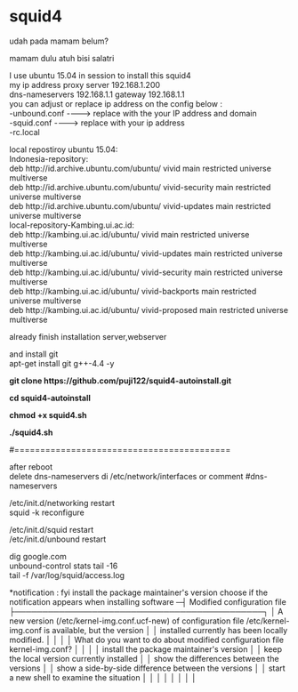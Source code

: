# squid4
<p>udah pada mamam belum? <br>
<p>mamam dulu atuh bisi salatri </p>
<p>I use ubuntu 15.04 in session to install this squid4<br>
my ip address proxy server  192.168.1.200<br>
dns-nameservers 192.168.1.1 gateway 192.168.1.1<br>
you can adjust or replace  ip address on the config below :<br>
-unbound.conf ---->  replace with the your IP address and domain <br>
-squid.conf ----> replace with your ip address<br>
-rc.local</p>
<p>local repostiroy ubuntu 15.04:<br>
Indonesia-repository:<br>
deb http://id.archive.ubuntu.com/ubuntu/ vivid main restricted universe multiverse<br> 
deb http://id.archive.ubuntu.com/ubuntu/ vivid-security main restricted universe multiverse <br>
deb http://id.archive.ubuntu.com/ubuntu/ vivid-updates main restricted universe multiverse<br>
local-repository-Kambing.ui.ac.id:<br>
deb http://kambing.ui.ac.id/ubuntu/ vivid main restricted universe multiverse<br>
deb http://kambing.ui.ac.id/ubuntu/ vivid-updates main restricted universe multiverse<br>
deb http://kambing.ui.ac.id/ubuntu/ vivid-security main restricted universe multiverse<br>
deb http://kambing.ui.ac.id/ubuntu/ vivid-backports main restricted universe multiverse<br>
deb http://kambing.ui.ac.id/ubuntu/ vivid-proposed main restricted universe multiverse<br>
</p>
<p>already finish installation server,webserver<br>
<p>and install git<br>
apt-get install git g++-4.4 -y<br>
<p style="font-weight:bold;">git clone https://github.com/puji122/squid4-autoinstall.git<br>
<p style="font-weight:bold;">cd squid4-autoinstall</p<<br>
<p style="font-weight:bold;">chmod +x squid4.sh<br>
<p style="font-weight:bold;">./squid4.sh</p>
#==========================================<br>
<p>after reboot <br>
delete dns-nameservers di /etc/network/interfaces or comment #dns-nameservers<br>
<p>/etc/init.d/networking restart<br>
squid -k reconfigure<br>
<p>/etc/init.d/squid restart<br>
/etc/init.d/unbound restart<br>
<p>dig google.com<br>
unbound-control stats tail -16<br>
tail -f /var/log/squid/access.log</p>


*notification :
fyi install the package maintainer's version
choose 
if the notification appears when installing software
─┤ Modified configuration file ├─────────────────────────────────────────────┐
 │ A new version (/etc/kernel-img.conf.ucf-new) of configuration file /etc/kernel-img.conf is available, but the version  │
 │ installed currently has been locally modified.                                                                         │
 │                                                                                                                        │
 │ What do you want to do about modified configuration file kernel-img.conf?                                              │
 │                                                                                                                        │
 │                                  install the package maintainer's version                                              │
 │                                  keep the local version currently installed                                            │
 │                                  show the differences between the versions                                             │
 │                                  show a side-by-side difference between the versions                                   │
 │                                  start a new shell to examine the situation                                            │
 │                                                                                                                        │
 │                                                                                                                        │
 │                                                         <Ok>                                                           │
 │                                                                                    
